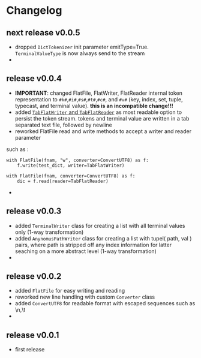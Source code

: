 
# Changelog


## next release v0.0.5

- dropped `DictTokenizer` init parameter emitType=True. `TerminalValueType` is now always send to the stream
- 


## release v0.0.4

- **IMPORTANT**: changed FlatFile, FlatWriter, FlatReader internal token representation to `#k#`,`#i#`,`#s#`,`#t#`,`#c#`, and `#v#` 
 (key, index, set, tuple, typecast, and terminal value). **this is an incompatible change!!!**
- added [`TabFlatWriter` and `TabFlatReader`](https://github.com/kr-g/pyreflat/blob/main/pyreflat/tab_flat.py) 
 as most readable option to persist the token stream. 
 tokens and terminal value are written in a tab separated text file, followed by newline
- reworked FlatFile read and write methods to accept a writer and reader parameter

such as :

    with FlatFile(fnam, "w", converter=ConvertUTF8) as f:
        f.write(test_dict, writer=TabFlatWriter)

    with FlatFile(fnam, converter=ConvertUTF8) as f:
        dic = f.read(reader=TabFlatReader)

- 


## release v0.0.3

- added `TerminalWriter` class for creating a list with all terminal values only (1-way transformation)
- added `AnynomusPathWriter` class for creating a list with tupel( path, val ) pairs, where path is stripped 
 off any index information for latter seaching on a more abstract level (1-way transformation)
- 


## release v0.0.2

- added `FlatFile` for easy writing and reading
- reworked new line handling with custom `Converter` class
- added `ConvertUTF8` for readable format with escaped sequences such as \n,\t
- 


## release v0.0.1

- first release
